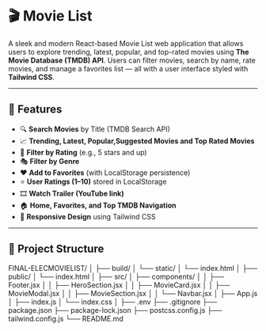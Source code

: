 # 🎬 Movie List

A sleek and modern React-based Movie List web application that allows users to explore trending, latest, popular, and top-rated movies using **The Movie Database (TMDB) API**. Users can filter movies, search by name, rate movies, and manage a favorites list — all with a  user interface styled with **Tailwind CSS**.

---

## 🚀 Features

- 🔍 **Search Movies** by Title (TMDB Search API)
- 📈 **Trending, Latest, Popular,Suggested Movies and Top Rated Movies**
- 🎯 **Filter by Rating** (e.g., 5 stars and up)
- 🎭 **Filter by Genre**
- ❤️ **Add to Favorites** (with LocalStorage persistence)
- ⭐ **User Ratings (1–10)** stored in LocalStorage
- 🎞️ **Watch Trailer (YouTube link)**
- 🏠 **Home, Favorites, and Top TMDB Navigation**
- 📱 **Responsive Design** using Tailwind CSS

---
## 📁 Project Structure

FINAL-ELECMOVIELIST/
│
├── build/
│   └── static/
│   └── index.html
│
├── public/
│   └── index.html
│
├── src/
│   ├── components/
│   │   ├── Footer.jsx
│   │   ├── HeroSection.jsx
│   │   ├── MovieCard.jsx
│   │   ├── MovieModal.jsx
│   │   ├── MovieSection.jsx
│   │   └── Navbar.jsx
│   ├── App.js
│   ├── index.js
│   └── index.css
│
├── .env
├── .gitignore
├── package.json
├── package-lock.json
├── postcss.config.js
├── tailwind.config.js
└── README.md
